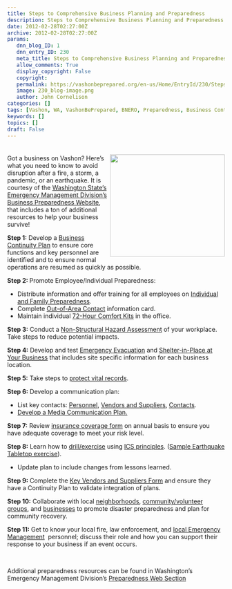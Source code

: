 ```yaml
---
title: Steps to Comprehensive Business Planning and Preparedness
description: Steps to Comprehensive Business Planning and Preparedness
date: 2012-02-28T02:27:00Z
archive: 2012-02-28T02:27:00Z
params:
   dnn_blog_ID: 1
   dnn_entry_ID: 230
   meta_title: Steps to Comprehensive Business Planning and Preparedness
   allow_comments: True
   display_copyright: False
   copyright: 
   permalink: https://vashonbeprepared.org/en-us/Home/EntryId/230/Steps-to-Comprehensive-Business-Planning-and-Preparedness
   image: 230_blog-image.png
   author: John Cornelison
categories: []
tags: [Vashon, WA, VashonBePrepared, BNERO, Preparedness, Business Continuity]
keywords: []
topics: []
draft: False
---
```


<div class="wlWriterHeaderFooter" style="padding-bottom: 4px; margin: 0px; padding-left: 0px; padding-right: 0px; float: none; padding-top: 4px;"> </div>
<p><img alt="" width="266" height="236" align="right" style="margin: 0px 0px 5px 5px; display: inline; float: right;" src="http://www.suffolkresilience.com/business_continuity/business_continuity_in_suffolk_files/image009.jpg" />Got a business on Vashon? Here&rsquo;s what you need to know to avoid disruption after a fire, a storm, a pandemic, or an earthquake. It is courtesy of the <a href="http://www.emd.wa.gov/index.shtml" target="_blank">Washington State&rsquo;s Emergency Management Division&rsquo;s</a> <a href="http://www.emd.wa.gov/preparedness/prep_business.shtml" target="_blank">Business Preparedness Website</a>, that includes a ton of additional resources to help your business survive!</p>
<p><strong>Step 1:</strong> Develop a <a href="http://www.emd.wa.gov/preparedness/business/prep_business_plan.shtml">Business Continuity Plan</a> to ensure core functions and key personnel are identified and to ensure normal operations are resumed as quickly as possible. </p>
<p><strong>Step 2: </strong>Promote Employee/Individual Preparedness:</p>
<ul>
    <li>Distribute information and offer training for all employees on <a href="http://www.emd.wa.gov/preparedness/prep_personal_preparedness.shtml">Individual and Family Preparedness</a>. </li>
    <li>Complete <a href="http://www.emd.wa.gov/preparedness/documents/piy_out_of_area.pdf">Out-of-Area Contact</a> information card. </li>
    <li>Maintain individual <a href="http://www.emd.wa.gov/preparedness/documents/piy_72_hour.pdf">72-Hour Comfort Kits</a> in the office. </li>
</ul>
<p><strong>Step 3:</strong> Conduct a <a href="http://www.emd.wa.gov/publications/documents/PE_PrepareYourOffice.doc">Non-Structural Hazard Assessment</a> of your workplace. Take steps to reduce potential impacts. </p>
<p><strong>Step 4:</strong> Develop and test <a href="http://www.nfpa.org/assets/files/PDF/Evacuation.pdf">Emergency Evacuation</a> and <a href="http://www.emd.wa.gov/about/documents/Business_ShelterInPlaceAtYourOffice.pdf">Shelter-in-Place at Your Business</a> that includes site specific information for each business location.</p>
<p><strong>Step 5:</strong> Take steps to <a href="http://www.washington.edu/admin/recmgt/vital.store.html">protect vital records</a>.&nbsp; </p>
<p><strong>Step 6:</strong> Develop a communication plan: </p>
<ul>
    <li>List key contacts: <a href="http://www.ibhs.org/business_protection/Business_Continuity_Forms/1_-_Employees.doc">Personnel</a>, <a href="http://www.ibhs.org/business_protection/Business_Continuity_Forms/2_-_Key_Vendors.doc">Vendors and Suppliers</a>, <a href="http://www.ibhs.org/business_protection/Business_Continuity_Forms/3_-_Key_Contacts.doc">Contacts</a>. </li>
    <li><a href="http://www.emd.wa.gov/about/documents/Business_MediaRelations.pdf">Develop a Media Communication Plan.</a> </li>
</ul>
<p><strong>Step 7:</strong> Review <a href="http://www.emd.wa.gov/about/documents/Business_InsuranceForm.pdf">insurance coverage form</a> on annual basis to ensure you have adequate coverage to meet your risk level.</p>
<p><strong>Step 8:</strong> Learn how to <a href="http://www.emd.wa.gov/about/documents/Business_Exercises_and_Drills.doc">drill/exercise</a> using <a href="http://www.training.fema.gov/EMIWeb/IS/IS100CM/ICS0102summary.htm">ICS principles</a>. (<a href="http://www.emd.wa.gov/preparedness/business/documents/Business_Earthquake_TableTop.doc">Sample Earthquake Tabletop exercise</a>). </p>
<ul>
    <li>Update plan to include changes from lessons learned. </li>
</ul>
<p><strong>Step 9:</strong> Complete the <a href="http://www.ibhs.org/business_protection/Business_Continuity_Forms/2_-_Key_Vendors.doc">Key Vendors and Suppliers Form</a> and ensure they have a Continuity Plan to validate integration of plans.&nbsp; </p>
<p><strong>Step 10:</strong> Collaborate with local <a href="http://www.emd.wa.gov/myn/index.shtml">neighborhoods</a>, <a href="http://www.emd.wa.gov/preparedness/business/prep_business_moreresources.shtml#Volunteer">community/volunteer groups</a>, and <a href="http://www.awb.org/">businesses</a> to promote disaster preparedness and plan for community recovery. </p>
<p><strong>Step 11:</strong> Get to know your local fire, law enforcement, and <a href="http://www.emd.wa.gov/myn/myn_contact_info.shtml">local Emergency Management</a>&nbsp; personnel; discuss their role and how you can support their response to your business if an event occurs.</p>
<p>&nbsp;</p>
<p>Additional preparedness resources can be found in Washington&rsquo;s Emergency Management Division&rsquo;s <a href="http://www.emd.wa.gov/preparedness/prep_index.shtml">Preparedness Web Section</a></p>
